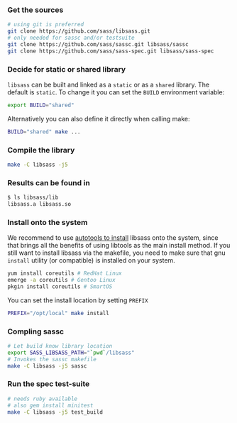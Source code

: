 ### Get the sources
```bash
# using git is preferred
git clone https://github.com/sass/libsass.git
# only needed for sassc and/or testsuite
git clone https://github.com/sass/sassc.git libsass/sassc
git clone https://github.com/sass/sass-spec.git libsass/sass-spec
```

### Decide for static or shared library

`libsass` can be built and linked as a `static` or as a `shared` library. The default is `static`. To change it you can set the `BUILD` environment variable:

```bash
export BUILD="shared"
```

Alternatively you can also define it directly when calling make:

```bash
BUILD="shared" make ...
```

### Compile the library
```bash
make -C libsass -j5
```

### Results can be found in
```bash
$ ls libsass/lib
libsass.a libsass.so
```

### Install onto the system

We recommend to use [autotools to install](build-with-autotools.md) libsass onto the
system, since that brings all the benefits of using libtools as the main install method.
If you still want to install libsass via the makefile, you need to make sure that gnu
`install` utility (or compatible) is installed on your system.
```bash
yum install coreutils # RedHat Linux
emerge -a coreutils # Gentoo Linux
pkgin install coreutils # SmartOS
```

You can set the install location by setting `PREFIX`
```bash
PREFIX="/opt/local" make install
```


### Compling sassc

```bash
# Let build know library location
export SASS_LIBSASS_PATH="`pwd`/libsass"
# Invokes the sassc makefile
make -C libsass -j5 sassc
```

### Run the spec test-suite

```bash
# needs ruby available
# also gem install minitest
make -C libsass -j5 test_build
```

